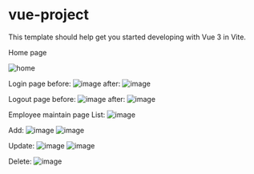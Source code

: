 # vue-project

This template should help get you started developing with Vue 3 in Vite.

Home page

![home](https://github.com/lztjeans/FirstVueApp/assets/12146003/e0f53398-d1cc-43fc-98eb-e38df7eeca1c)


Login page
before:
![image](https://github.com/lztjeans/FirstVueApp/assets/12146003/eca41fe1-67c8-4994-8c9a-e00ad2d44dce)
after:
![image](https://github.com/lztjeans/FirstVueApp/assets/12146003/9eddf07a-4154-401c-8717-74b986a0ac36)


Logout page
before:
![image](https://github.com/lztjeans/FirstVueApp/assets/12146003/1f53ef5a-b847-42e0-a0da-1b8bc3e4995a)
after:
![image](https://github.com/lztjeans/FirstVueApp/assets/12146003/eb2fbf4c-a5d5-402c-86b8-419aaa9154dd)


Employee maintain page
List:
![image](https://github.com/lztjeans/FirstVueApp/assets/12146003/a1e01373-84ef-4a50-883c-6599c99cec85)

Add:
![image](https://github.com/lztjeans/FirstVueApp/assets/12146003/704da781-306c-48c2-a8d4-71a6f121533d)
![image](https://github.com/lztjeans/FirstVueApp/assets/12146003/6d46da29-58f7-4130-9ad2-27451c90ca9f)

Update:
![image](https://github.com/lztjeans/FirstVueApp/assets/12146003/5e805f3f-ac3a-402d-a67c-6f8362143868)
![image](https://github.com/lztjeans/FirstVueApp/assets/12146003/8deb064d-882d-4caf-ade0-c99e15622b15)


Delete:
![image](https://github.com/lztjeans/FirstVueApp/assets/12146003/fa12536e-308d-40e0-b75a-00adef4cd012)
